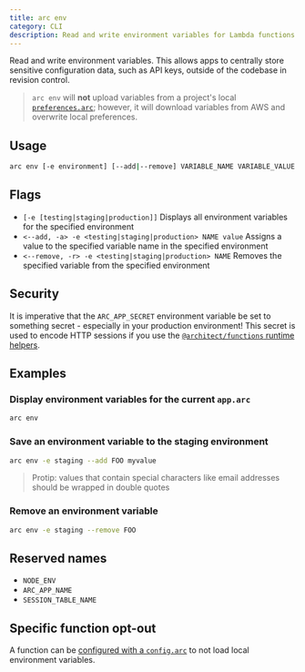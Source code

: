 ```yaml
---
title: arc env
category: CLI
description: Read and write environment variables for Lambda functions.
---
```


Read and write environment variables. This allows apps to centrally store sensitive configuration data, such as API keys, outside of the codebase in revision control.

> `arc env` will **not** upload variables from a project's local [`preferences.arc`](../configuration/local-preferences#%40env); however, it will download variables from AWS and overwrite local preferences.

## Usage

```bash
arc env [-e environment] [--add|--remove] VARIABLE_NAME VARIABLE_VALUE
```

## Flags

- `[-e [testing|staging|production]]` Displays all environment variables for the specified environment
- `<--add, -a> -e <testing|staging|production> NAME value` Assigns a value to the specified variable name in the specified environment
- `<--remove, -r> -e <testing|staging|production> NAME` Removes the specified variable from the specified environment

## Security

It is imperative that the `ARC_APP_SECRET` environment variable be set to
something secret - especially in your production environment! This secret is
used to encode HTTP sessions if you use the [`@architect/functions` runtime helpers](../runtime-helpers/node.js#arc.http.session).

## Examples

### Display environment variables for the current `app.arc`

```bash
arc env
```

### Save an environment variable to the staging environment

```bash
arc env -e staging --add FOO myvalue
```

> Protip: values that contain special characters like email addresses should be wrapped in double quotes

### Remove an environment variable

```bash
arc env -e staging --remove FOO
```

## Reserved names

- `NODE_ENV`
- `ARC_APP_NAME`
- `SESSION_TABLE_NAME`

## Specific function opt-out

A function can be [configured with a `config.arc`](../configuration/function-config#%40arc) to not load local environment variables.
